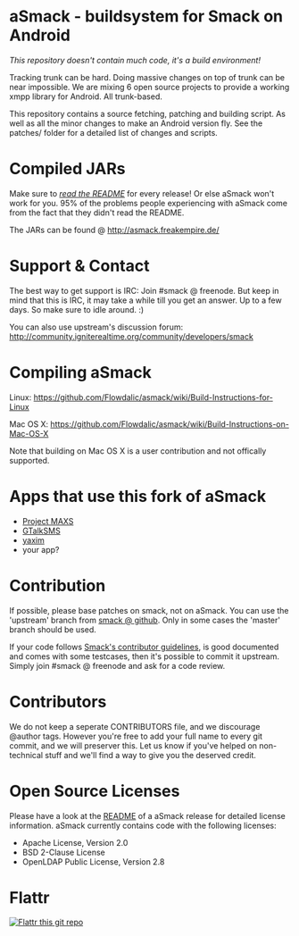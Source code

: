 aSmack - buildsystem for Smack on Android
=========================================

*This repository doesn't contain much code, it's a build environment!*

Tracking trunk can be hard. Doing massive changes on top of trunk can
be near impossible. We are mixing 6 open source projects to provide a
working xmpp library for Android. All trunk-based.

This repository contains a source fetching, patching and building
script.  As well as all the minor changes to make an Android version
fly.  See the patches/ folder for a detailed list of changes and
scripts.

Compiled JARs
=============

Make sure to [*read the
README*](https://github.com/Flowdalic/asmack/blob/master/README.asmack)
for every release! Or else aSmack won't work for you. 95% of the
problems people experiencing with aSmack come from the fact that they
didn't read the README.

The JARs can be found @ http://asmack.freakempire.de/

Support & Contact
=================

The best way to get support is IRC: Join #smack @ freenode. But keep
in mind that this is IRC, it may take a while till you get an
answer. Up to a few days. So make sure to idle around. :)

You can also use upstream's discussion forum:
http://community.igniterealtime.org/community/developers/smack

Compiling aSmack
==========================

Linux: https://github.com/Flowdalic/asmack/wiki/Build-Instructions-for-Linux

Mac OS X: https://github.com/Flowdalic/asmack/wiki/Build-Instructions-on-Mac-OS-X

Note that building on Mac OS X is a user contribution and not offically supported.

Apps that use this fork of aSmack
=================================
- [Project MAXS](http://projectmaxs.org)
- [GTalkSMS](http://code.google.com/p/gtalksms/)
- [yaxim](https://github.com/ge0rg/yaxim)
- your app?

Contribution
============

If possible, please base patches on smack, not on aSmack. You can use
the 'upstream' branch from [smack @
github](https://github.com/Flowdalic/smack). Only in some cases the
'master' branch should be used.

If your code follows [Smack's contributor guidelines](
http://community.igniterealtime.org/docs/DOC-1984), is good documented
and comes with some testcases, then it's possible to commit it
upstream. Simply join #smack @ freenode and ask for a code review.

Contributors
============

We do not keep a seperate CONTRIBUTORS file, and we discourage @author
tags.  However you're free to add your full name to every git commit,
and we will preserver this. Let us know if you've helped on
non-technical stuff and we'll find a way to give you the deserved
credit.

Open Source Licenses
====================

Please have a look at the
[README](https://github.com/Flowdalic/asmack/README.asmack) of a
aSmack release for detailed license information. aSmack currently
contains code with the following licenses:

- Apache License, Version 2.0
- BSD 2-Clause License
- OpenLDAP Public License, Version 2.8

Flattr
======

[![Flattr this git repo](http://api.flattr.com/button/flattr-badge-large.png)](https://flattr.com/submit/auto?user_id=Flowdalic&url=https://github.com/flowdalic/asmack&title=asmack&language=&tags=github&category=software)
